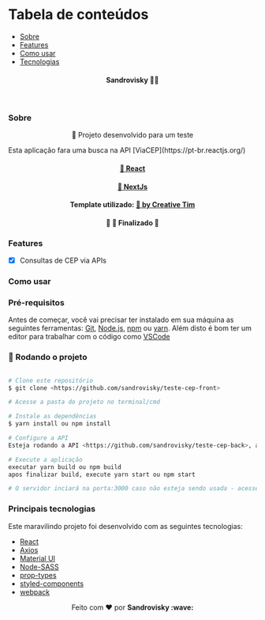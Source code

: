 Tabela de conteúdos
=================
<!--ts-->
   * [Sobre](#Sobre)
   * [Features](#Features)
   * [Como usar](#Como-usar)
   * [Tecnologias](#Principais-tecnologias)
<!--te-->
<h4 align="center">
 <b>Sandrovisky</b> 🦸‍♂️
</h4>

<br>

### Sobre

<p align="center">🚀 Projeto desenvolvido para um teste</p>

<p>
Esta aplicação fara uma busca na API [ViaCEP](https://pt-br.reactjs.org/)
</p>

<h4 align="center">
    <a href="https://pt-br.reactjs.org/">🔗 React</a>
</h4>

<h4 align="center">
    <a href="https://nextjs.org/">🔗 NextJs</a>
</h4>


<h4 align="center"> 
	Template utilizado: <a href="https://demos.creative-tim.com/nextjs-material-kit/components" >🔗 by Creative Tim </a>
</h4>

<h4 align="center"> 
	🚧  🚀 Finalizado  🚧
</h4>

### Features

- [x] Consultas de CEP via APIs

### Como usar

### Pré-requisitos

Antes de começar, você vai precisar ter instalado em sua máquina as seguintes ferramentas:
[Git](https://git-scm.com), [Node.js](https://nodejs.org/en/), [npm](https://www.npmjs.com/get-npm) ou [yarn](https://classic.yarnpkg.com/en/docs/install/#windows-stable). 
Além disto é bom ter um editor para trabalhar com o código como [VSCode](https://code.visualstudio.com/)

### 🎲 Rodando o projeto

```bash

# Clone este repositório
$ git clone <https://github.com/sandrovisky/teste-cep-front>

# Acesse a pasta do projeto no terminal/cmd

# Instale as dependências
$ yarn install ou npm install

# Configure a API
Esteja rodando a API <https://github.com/sandrovisky/teste-cep-back>, acesse o arquivo services/api.js e insira o endereço da sua API

# Execute a aplicação 
executar yarn build ou npm build
apos finalizar build, execute yarn start ou npm start

# O servidor inciará na porta:3000 caso não esteja sendo usada - acesse <http://localhost:3000>
```
### Principais tecnologias
Este maravilindo projeto foi desenvolvido com as seguintes tecnologias:
- [React](https://pt-br.reactjs.org/)
- [Axios](https://www.npmjs.com/package/axios)
- [Material UI](https://material-ui.com/)
- [Node-SASS](https://www.npmjs.com/package/node-sass)
- [prop-types](https://www.npmjs.com/package/prop-types)
- [styled-components](https://styled-components.com/)
- [webpack](https://webpack.js.org/)

<p align="center">Feito com ❤️ por <strong>Sandrovisky :wave: </p>
